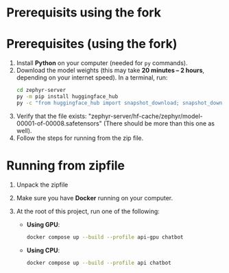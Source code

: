 # Prerequisits using the fork

# Prerequisites (using the fork)

1. Install **Python** on your computer (needed for `py` commands).
2. Download the model weights (this may take **20 minutes – 2 hours**, depending on your internet speed). In a terminal, run:
   ```bash
   cd zephyr-server
   py -m pip install huggingface_hub
   py -c "from huggingface_hub import snapshot_download; snapshot_download(repo_id='HuggingFaceH4/zephyr-7b-beta', local_dir='hf-cache/zephyr', local_dir_use_symlinks=False)"
3. Verify that the file exists: "zephyr-server/hf-cache/zephyr/model-00001-of-00008.safetensors" (There should be more than this one as well).
4. Follow the steps for running from the zip file.


# Running from zipfile 
1. Unpack the zipfile
2. Make sure you have **Docker** running on your computer.
3. At the root of this project, run one of the following:

   - **Using GPU**:  
     ```bash
     docker compose up --build --profile api-gpu chatbot
     ```

   - **Using CPU**:  
     ```bash
     docker compose up --build --profile api chatbot
     ```

